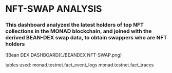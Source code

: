 # NFT-SWAP ANALYSIS

### This dashboard analyzed the latest holders of top NFT collections in the MONAD blockchain, and joined with the derived BEAN-DEX swap data, to obtain swappers who are NFT holders
![Bean DEX DASHBOARD](./BEANDEX NFT-SWAP.png)

tables used:
monad.testnet.fact_event_logs
monad.testnet.fact_traces
